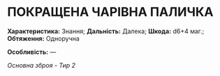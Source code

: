 ﻿# ПОКРАЩЕНА ЧАРІВНА ПАЛИЧКА

**Характеристика:** Знання; **Дальність:** Далека; **Шкода:** d6+4 маг.; **Обтяження:** Одноручна

**Особливість:** —

*Основна зброя - Тир 2*